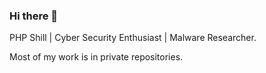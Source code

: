 ### Hi there 👋

PHP Shill | Cyber Security Enthusiast | Malware Researcher.

Most of my work is in private repositories.
